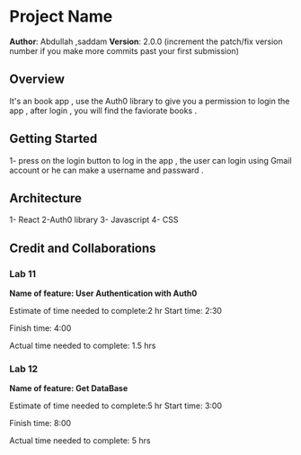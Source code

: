 # Project Name

**Author**: Abdullah ,saddam 
**Version**: 2.0.0 (increment the patch/fix version number if you make more commits past your first submission)

## Overview

It's an book app , use the Auth0 library to give you a permission to login the app , after login , you will find the faviorate books .

## Getting Started
1- press on the login button to log in the app , the user can login using Gmail account or he can make a username and passward . 


## Architecture

1- React 
2-Auth0 library 
3- Javascript 
4- CSS 

## Credit and Collaborations

### Lab 11
**Name of feature: User Authentication with Auth0**

Estimate of time needed to complete:2 hr
Start time: 2:30

Finish time: 4:00

Actual time needed to complete: 1.5 hrs

### Lab 12 
**Name of feature: Get DataBase**

Estimate of time needed to complete:5 hr
Start time: 3:00

Finish time: 8:00

Actual time needed to complete: 5 hrs